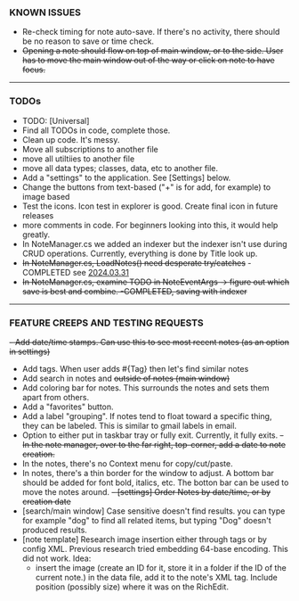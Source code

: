 ﻿ 

### KNOWN ISSUES 
- Re-check timing for note auto-save. If there's no activity, there should be no reason to save or time check.
- ~~Opening a note should flow on top of main window, or to the side. User has to move the main window out of the way or click on note to have focus.~~


---
### TODOs

- TODO:
[Universal]
- Find all TODOs in code, complete those.
- Clean up code. It's messy.
- Move all subscriptions to another file
- move all utiltiies to another file
- move all data types; classes, data, etc to another file. 
- Add a "settings" to the application. See [Settings] below.
- Change the buttons from text-based ("+" is for add, for example) to image based
- Test the icons. Icon test in explorer is good. Create final icon in future releases
- more comments in code. For beginners looking into this, it would help greatly.
- In NoteManager.cs we added an indexer but the indexer isn't use during CRUD operations. Currently, everything is done by Title look up.
- ~~In NoteManager.cs, LoadNotes() need desperate try/catches~~ - COMPLETED see [2024.03.31](#2024-03-31) 
- ~~In NoteManager.cs, examine TODO in NoteEventArgs -> figure out which save is best and combine. -COMPLETED, saving with indexer~~

---


### FEATURE CREEPS AND TESTING REQUESTS
~~- Add date/time stamps. Can use this to see most recent notes (as an option in settings)~~
- Add tags. When user adds #{Tag} then let's find similar notes
- Add search in notes and ~~outside of notes (main window)~~
- Add coloring bar for notes. This surrounds the notes and sets them apart from others.
- Add a "favorites" button. 
- Add a label "grouping". If notes tend to float toward a specific thing, they can be labeled. This is similar to gmail labels in email.
- Option to either put in taskbar tray or fully exit. Currently, it fully exits. 
~~- In the note manager, over to the far right, top-corner, add a date to note creation.~~
- In the notes, there's no Context menu for copy/cut/paste. 
- In notes, there's a thin border for the window to adjust. A bottom bar should be added for font bold, italics, etc. The botton bar can be used to move the notes around.
~~- [settings] Order Notes by date/time, or by creation date~~
- [search/main window] Case sensitive doesn't find results. you can type for example "dog" to find all related items, but typing "Dog" doesn't produced results.
- [note template] Research image insertion either through tags or by config XML. Previous research tried embedding 64-base encoding. This did not work. 
  Idea:
   - insert the image (create an ID for it, store it in a folder if the ID of the current note.) in the data file, add it to the note's XML tag. Include position (possibly size) where it was on the RichEdit.



